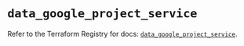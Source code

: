 # `data_google_project_service`

Refer to the Terraform Registry for docs: [`data_google_project_service`](https://registry.terraform.io/providers/hashicorp/google/6.48.0/docs/data-sources/project_service).
